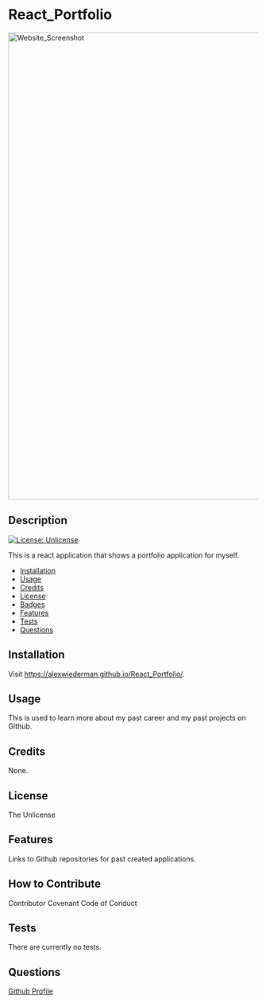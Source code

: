 # React_Portfolio

<img width="940" alt="Website_Screenshot" src="https://user-images.githubusercontent.com/115883489/231017815-a8ccf49b-d15f-47da-abc8-2e18f365ec69.PNG">

## Description
[![License: Unlicense](https://img.shields.io/badge/license-Unlicense-blue.svg)](http://unlicense.org/)

This is a react application that shows a portfolio application for myself.

- [Installation](#installation)
- [Usage](#usage)
- [Credits](#credits)
- [License](#license)
- [Badges](#badges)
- [Features](#features)
- [Tests](#tests)
- [Questions](#questions)

## Installation
Visit https://alexwiederman.github.io/React_Portfolio/.

## Usage
This is used to learn more about my past career and my past projects on Github.
## Credits
None.
## License
The Unlicense
## Features
Links to Github repositories for past created applications.
## How to Contribute

Contributor Covenant Code of Conduct
## Tests
There are currently no tests.

## Questions
[Github Profile](https://github.com/AlexWiederman)
